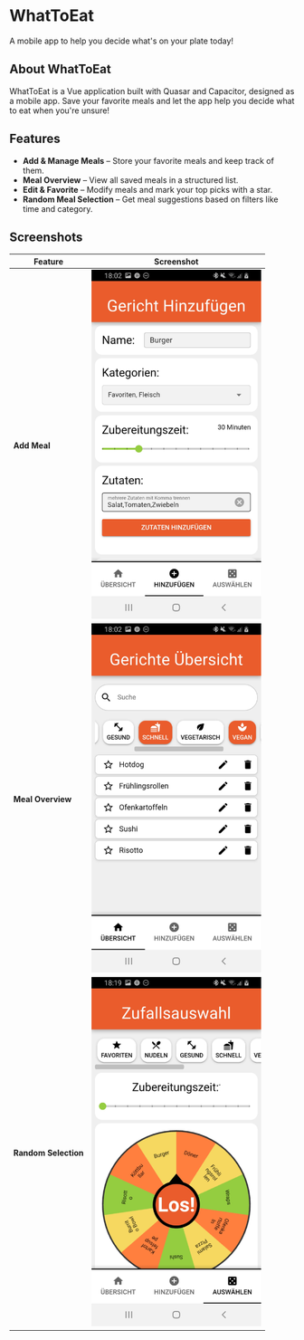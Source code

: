 # WhatToEat
A mobile app to help you decide what's on your plate today!

## About WhatToEat
WhatToEat is a Vue application built with Quasar and Capacitor, designed as a mobile app.
Save your favorite meals and let the app help you decide what to eat when you're unsure!

## Features
* **Add & Manage Meals** – Store your favorite meals and keep track of them.
* **Meal Overview** – View all saved meals in a structured list.
* **Edit & Favorite** – Modify meals and mark your top picks with a star.
* **Random Meal Selection** – Get meal suggestions based on filters like time and category.

## Screenshots  

| Feature            | Screenshot |
|--------------------|------------|
| **Add Meal**       | <img src="images/add_meal.jpg" width="300"> |
| **Meal Overview**  | <img src="images/meal_overview.jpg" width="300"> |
| **Random Selection** | <img src="images/random_selection.jpg" width="300"> |

